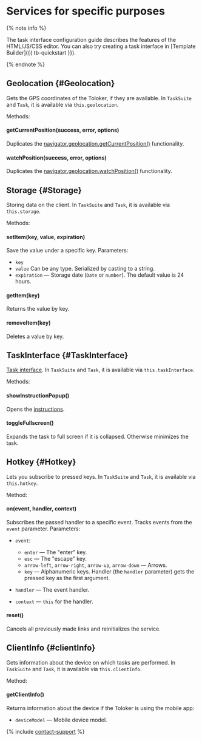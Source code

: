 # Services for specific purposes

{% note info %}

The task interface configuration guide describes the features of the HTML/JS/CSS editor. You can also try creating a task interface in [Template Builder]({{ tb-quickstart }}).

{% endnote %}


## Geolocation {#Geolocation}

Gets the GPS coordinates of the Toloker, if they are available. In `TaskSuite` and `Task`, it is available via `this.geolocation`.

Methods:

#### getCurrentPosition(success, error, options)
Duplicates the [navigator.geolocation.getCurrentPosition()](https://developer.mozilla.org/en-US/docs/Web/API/Geolocation/getCurrentPosition) functionality.
#### watchPosition(success, error, options)
Duplicates the [navigator.geolocation.watchPosition()](https://developer.mozilla.org/en-US/docs/Web/API/Geolocation/watchPosition) functionality.

## Storage {#Storage}

Storing data on the client. In `TaskSuite` and `Task`, it is available via `this.storage`.

Methods:

#### setItem(key, value, expiration)
Save the value under a specific key. Parameters:
- `key`
- `value` Can be any type. Serialized by casting to a string.
- `expiration` — Storage date (`Date` or `number`). The default value is 24 hours.

#### getItem(key)
Returns the value by key.
#### removeItem(key)
Deletes a value by key.

## TaskInterface {#TaskInterface}

[Task interface](../../../glossary.md#task-interface-ru). In `TaskSuite` and `Task`, it is available via `this.taskInterface`.

Methods:

#### showInstructionPopup()
Opens the [instructions](../instruction.md).
#### toggleFullscreen()
Expands the task to full screen if it is collapsed. Otherwise minimizes the task.

## Hotkey {#Hotkey}

Lets you subscribe to pressed keys. In `TaskSuite` and `Task`, it is available via `this.hotkey`.

Method:

#### on(event, handler, context)
Subscribes the passed handler to a specific event. Tracks events from the `event` parameter. Parameters:
- `event`:
    - `enter` — The "enter" key.
    - `esc` — The "escape" key.
    - `arrow-left`, `arrow-right`, `arrow-up`, `arrow-down` — Arrows.
    - `key` — Alphanumeric keys. Handler (the `handler` parameter) gets the pressed key as the first argument.

- `handler` — The event handler.
- `context` — `this` for the handler.

#### reset()
Cancels all previously made links and reinitializes the service.

## ClientInfo {#clientInfo}

Gets information about the device on which tasks are performed. In `TaskSuite` and `Task`, it is available via `this.clientInfo`.

Method:

#### getClientInfo()
Returns information about the device if the Toloker is using the mobile app:
- `deviceModel` — Mobile device model.

{% include [contact-support](../../_includes/contact-support-help.md) %}